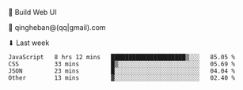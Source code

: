 🧙 Build Web UI

📧 qingheban@(qq|gmail).com

⬇ Last week

<!--START_SECTION:waka-->

```text
JavaScript   8 hrs 12 mins   █████████████████████▒░░░   85.05 %
CSS          33 mins         █▒░░░░░░░░░░░░░░░░░░░░░░░   05.69 %
JSON         23 mins         █░░░░░░░░░░░░░░░░░░░░░░░░   04.04 %
Other        13 mins         ▓░░░░░░░░░░░░░░░░░░░░░░░░   02.40 %
```

<!--END_SECTION:waka-->

<!--
**banqinghe/banqinghe** is a ✨ _special_ ✨ repository because its `README.md` (this file) appears on your GitHub profile.

Here are some ideas to get you started:

- 🔭 I’m currently working on ...
- 🌱 I’m currently learning ...
- 👯 I’m looking to collaborate on ...
- 🤔 I’m looking for help with ...
- 💬 Ask me about ...
- 📫 How to reach me: ...
- 😄 Pronouns: ...
- ⚡ Fun fact: ...
-->
